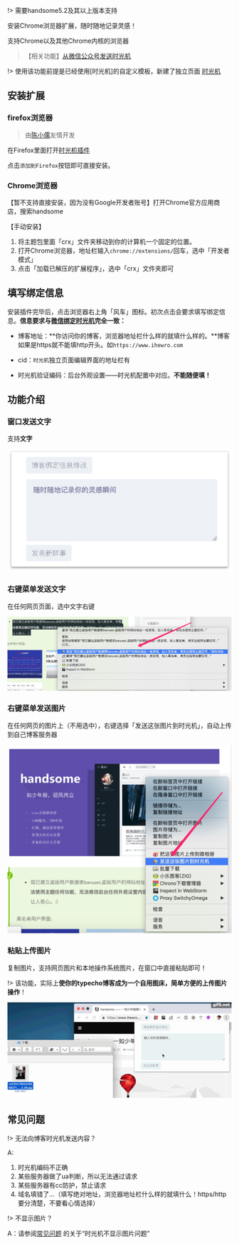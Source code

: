 !> 需要handsome5.2及其以上版本支持

安装Chrome浏览器扩展，随时随地记录灵感！

支持Chrome以及其他Chrome内核的浏览器

> 【相关功能】[从微信公众号发送时光机](/wechat)


!> 使用该功能前提是已经使用[时光机]的自定义模板，新建了独立页面 [时光机](/page?id=时光机)


## 安装扩展

### firefox浏览器

> 由[陈小儒](https://blog.cxryun.cn/)友情开发


在Firefox里面打开[时光机插件](https://addons.mozilla.org/zh-CN/firefox/addon/handsome%E6%97%B6%E5%85%89%E6%9C%BA/)

点击`添加到Firefox`按钮即可直接安装。

### Chrome浏览器

【暂不支持直接安装，因为没有Google开发者账号】打开Chrome官方应用商店，搜索handsome

【手动安装】
1. 将主题包里面「crx」文件夹移动到你的计算机一个固定的位置。
2. 打开Chrome浏览器，地址栏输入`chrome://extensions/`回车，选中「开发者模式」
3. 点击「加载已解压的扩展程序」，选中「crx」文件夹即可

## 填写绑定信息

安装插件完毕后，点击浏览器右上角「风车」图标。初次点击会要求填写绑定信息。**信息要求与[微信绑定时光机](/wechat)完全一致：**

* 博客地址：**你访问你的博客，浏览器地址栏什么样的就填什么样的。**博客如果是https就不能填http开头。如`https://www.ihewro.com`

* cid：`时光机`独立页面编辑界面的地址栏有

* 时光机验证编码：后台外观设置——时光机配置中对应。**不能随便填！**

## 功能介绍


### 窗口发送文字

支持**文字**

![](media/15565119609978.jpg ':size=500')


### 右键菜单发送文字

在任何网页页面，选中文字右键

![](media/15565100867862.jpg ':size=500')


### 右键菜单发送图片

在任何网页的图片上（不用选中），右键选择「发送这张图片到时光机」，自动上传到自己博客服务器

![](media/15565100393444.jpg ':size=500')


### 粘贴上传图片

复制图片，支持网页图片和本地操作系统图片，在窗口中直接粘贴即可！

!> 该功能，实际上**使你的typecho博客成为一个自用图床，简单方便的上传图片操作**！


![示例](media/gif5%E6%96%B0%E6%96%87%E4%BB%B6.gif ':size=500')


## 常见问题

!> 无法向博客时光机发送内容？

A: 
1. 时光机编码不正确
2. 某些服务器做了ua判断，所以无法通过请求
3. 某些服务器有cc防护，禁止请求   
4. 域名填错了...（填写绝对地址，浏览器地址栏什么样的就填什么！https/http 要分清楚，不要看心情选择）

!> 不显示图片？

A：请参阅[常见问题](./common-problem?id=评论区不能斗图不能显示图片-说说不能显示图片音乐播放器视频播放器) 的关于“时光机不显示图片问题”  

